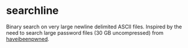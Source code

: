 # searchline
Binary search on very large newline delimited ASCII files. Inspired by the need to search large password files (30 GB uncompressed) from [haveibeenpwned](https://haveibeenpwned.com/Passwords).
